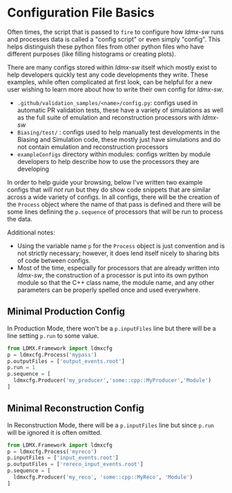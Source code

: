 # Configuration File Basics
Often times, the script that is passed to `fire` to configure how _ldmx-sw_ runs and processes data is called a "config script" or even simply "config". This helps distinguish these python files from other python files who have different purposes (like filling histograms or creating plots).

There are many configs stored within _ldmx-sw_ itself which mostly exist to help developers quickly test any code developments they write. These examples, while often complicated at first look, can be helpful for a new user wishing to learn more about how to write their own config for _ldmx-sw_.

- `.github/validation_samples/<name>/config.py`: configs used in automatic PR validation tests, these have a variety of simulations as well as the full suite of emulation and reconstruction processors with _ldmx-sw_
- `Biasing/test/` : configs used to help manually test developments in the Biasing and Simulation code, these mostly just have simulations and do not contain emulation and reconstruction processors
- `exampleConfigs` directory within modules: configs written by module developers to help describe how to use the processors they are developing

In order to help guide your browsing, below I've written two example configs that _will not run_ but they do show code snippets that are similar across a wide variety of configs.
In all configs, there will be the creation of the `Process` object where the name of that pass is defined and there will be some lines defining the `p.sequence` of processors
that will be run to process the data.

Additional notes:
- Using the variable name `p` for the `Process` object is just convention and is not strictly necessary; however, it does lend itself nicely to sharing bits of code between configs.
- Most of the time, especially for processors that are already written into _ldmx-sw_, the construction of a processor is put into its own
  python module so that the C++ class name, the module name, and any other parameters can be properly spelled once and used everywhere.

## Minimal Production Config
In Production Mode, there won't be a `p.inputFiles` line but there will be a line setting `p.run` to some value.

```python
from LDMX.Framework import ldmxcfg
p = ldmxcfg.Process('mypass')
p.outputFiles = ['output_events.root']
p.run = 1
p.sequence = [
  ldmxcfg.Producer('my_producer','some::cpp::MyProducer','Module')
]
```

## Minimal Reconstruction Config
In Reconstruction Mode, there will be a `p.inputFiles` line but since `p.run` will be ignored it is often omitted.

```python
from LDMX.Framework import ldmxcfg
p = ldmxcfg.Process('myreco')
p.inputFiles = ['input_events.root']
p.outputFiles = ['rereco_input_events.root']
p.sequence = [
  ldmxcfg.Producer('my_reco', 'some::cpp::MyReco', 'Module')
]
```
